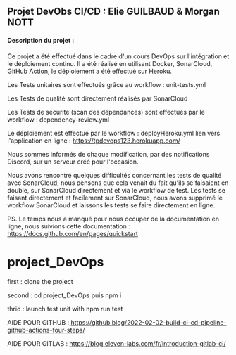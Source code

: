 

## Projet DevObs CI/CD : Elie GUILBAUD & Morgan NOTT


#### Description du projet : 

Ce projet a été effectué dans le cadre d'un cours DevOps sur l'intégration et le déploiement 
continu. Il a été réalisé en utilisant Docker, SonarCloud, GitHub Action, le déploiement 
a été effectué sur Heroku.



Les Tests unitaires sont effectués grâce au workflow : unit-tests.yml

Les Tests de qualité sont directement réalisés par SonarCloud

Les Tests de sécurité (scan des dépendances) sont effectués par le workflow : dependency-review.yml

Le déploiement est effectué par le workflow : deployHeroku.yml
lien vers l'application en ligne  : https://tpdevops123.herokuapp.com/



Nous sommes informés de chaque modification, par des notifications Discord, sur un serveur créé pour l'occasion.


Nous avons rencontré quelques difficultés concernant les tests de qualité avec SonarCloud, nous pensons que cela venait
du fait qu'ils se faisaient en double, sur SonarCloud directement et via le workflow de test. Les tests se faisant
directement et facilement sur SonarCloud, nous avons supprimé le workflow SonarCloud 
et laissons les tests se faire directement en ligne.

PS. Le temps nous a manqué pour nous occuper de la documentation en ligne, nous suivions cette documentation : 
https://docs.github.com/en/pages/quickstart 






# project_DevOps

first : clone the project

second : cd project_DevOps puis npm i

thrid : launch test unit with npm run test 


AIDE POUR GITHUB : https://github.blog/2022-02-02-build-ci-cd-pipeline-github-actions-four-steps/

AIDE POUR GITLAB : https://blog.eleven-labs.com/fr/introduction-gitlab-ci/ 

